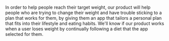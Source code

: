 In order to help people reach their target weight, our product will help people who are trying to change their weight and have trouble sticking to a plan that works for them, by giving them an app that tailors a personal plan that fits into their lifestyle and eating habits.
We'll know if our product works when a user loses weight by continually following a diet that the app selected for them.
